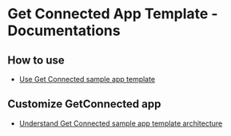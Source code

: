 # Get Connected App Template - Documentations

## How to use
* [Use Get Connected sample app template](get-connected.md)

## Customize GetConnected app
* [Understand Get Connected sample app template architecture](get-connected-architecture.md)
